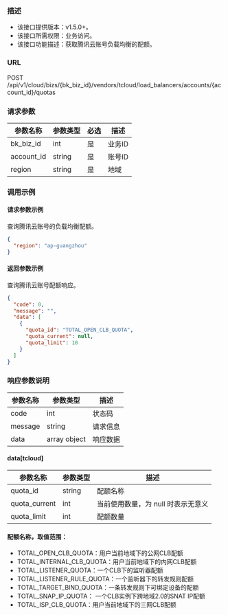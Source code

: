 ### 描述

- 该接口提供版本：v1.5.0+。
- 该接口所需权限：业务访问。
- 该接口功能描述：获取腾讯云账号负载均衡的配额。

### URL

POST /api/v1/cloud/bizs/{bk_biz_id}/vendors/tcloud/load_balancers/accounts/{account_id}/quotas

### 请求参数

| 参数名称    | 参数类型 | 必选  | 描述  |
|------------|--------|------|-------|
| bk_biz_id  | int    | 是   | 业务ID |
| account_id | string | 是   | 账号ID |
| region     | string | 是   | 地域   |

### 调用示例

#### 请求参数示例

查询腾讯云账号的负载均衡配额。
```json
{
  "region": "ap-guangzhou"
}
```

#### 返回参数示例

查询腾讯云账号配额响应。
```json
{
  "code": 0,
  "message": "",
  "data": [
    {
      "quota_id": "TOTAL_OPEN_CLB_QUOTA",
      "quota_current": null,
      "quota_limit": 10
    }
  ]
}
```

### 响应参数说明

| 参数名称 | 参数类型       | 描述    |
|---------|--------------|---------|
| code    | int          | 状态码   |
| message | string       | 请求信息 |
| data    | array object | 响应数据 |

#### data[tcloud]

| 参数名称        | 参数类型  | 描述                           |
|----------------|---------|--------------------------------|
| quota_id       | string  | 配额名称                        |
| quota_current  | int     | 当前使用数量，为 null 时表示无意义 |
| quota_limit    | int     | 配额数量                        |

#### 配额名称，取值范围：
 - TOTAL_OPEN_CLB_QUOTA：用户当前地域下的公网CLB配额
 - TOTAL_INTERNAL_CLB_QUOTA：用户当前地域下的内网CLB配额
 - TOTAL_LISTENER_QUOTA：一个CLB下的监听器配额
 - TOTAL_LISTENER_RULE_QUOTA：一个监听器下的转发规则配额
 - TOTAL_TARGET_BIND_QUOTA：一条转发规则下可绑定设备的配额
 - TOTAL_SNAP_IP_QUOTA： 一个CLB实例下跨地域2.0的SNAT IP配额
 - TOTAL_ISP_CLB_QUOTA：用户当前地域下的三网CLB配额
